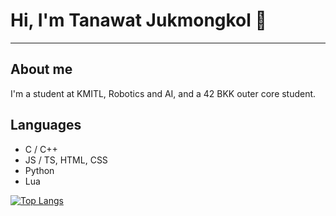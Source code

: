 # Hi, I'm Tanawat Jukmongkol 👋

---

## About me

I'm a student at KMITL, Robotics and AI, and a 42 BKK outer core student.

## Languages

- C / C++
- JS / TS, HTML, CSS
- Python
- Lua

[![Top Langs](https://github-readme-stats.vercel.app/api/top-langs/?username=TanawatJukmongkol&layout=compact&theme=dark)](https://github.com/anuraghazra/github-readme-stats)
